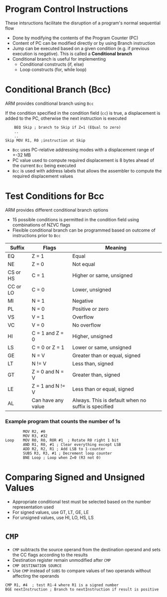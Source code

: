 # Program Control Instructions

These intsructions facilitate the disruption of a program's normal sequential flow
- Done by modifying the contents of the Program Counter (PC)
- Content of PC can be modified directly or by using Branch instruction
- Jump can be executed based on a given condition (e.g. if previous execution is negative). This is called a **Conditional branch**
- Conditional branch is useful for implementing 
  - Conditional constructs (if, else)
  - Loop constructs (for, while loop)

# Conditional Branch (Bcc)

ARM provides conditional branch using `Bcc`

If the condition specified in the condition field (`cc`) is true, a displacement is added to the PC, otherwise the next instruction is executed

```
    BEQ Skip ; branch to Skip if Z=1 (EQual to zero)
    ..
    ..
Skip MOV R1, R0 ;instruction at Skip
```

- `Bcc` uses PC-relative addressing modes with a displacement range of +-32 MB
- PC value used to compute required displacement is 8 bytes ahead of the current `Bcc` being executed
- `Bcc` is used with address labels that allows the assembler to compute the required displacement values

# Test Conditions for Bcc
ARM provides different conditional branch options
- 15 possible conditions is permitted in the condition field using combinations of NZVC flags
- Flexible conditional branch can be programmed based on outcome of instructions prior to `Bcc`

| Suffix   | Flags              | Meaning                                             |
| -------- | ------------------ | --------------------------------------------------- |
| EQ       | Z = 1              | Equal                                               |
| NE       | Z = 0              | Not equal                                           |
| CS or HS | C = 1              | Higher or same, unsigned                            |
| CC or LO | C = 0              | Lower, unsigned                                     |
| MI       | N = 1              | Negative                                            |
| PL       | N = 0              | Positive or zero                                    |
| VS       | V = 1              | Overflow                                            |
| VC       | V = 0              | No overflow                                         |
| HI       | C = 1 and Z = 0    | Higher, unsigned                                    |
| LS       | C = 0 or Z = 1     | Lower or same, unsigned                             |
| GE       | N = V              | Greater than or equal, signed                       |
| LT       | N != V             | Less than, signed                                   |
| GT       | Z = 0 and N = V    | Greater than, signed                                |
| LE       | Z = 1 and N != V   | Less than or equal, signed                          |
| AL       | Can have any value | Always. This is default when no suffix is specified |

### Example program that counts the number of 1s

```
		MOV R2, #0
		MOV R3, #32
Loop	MOV R0, R0, ROR #1  ; Rotate R0 right 1 bit
		AND R1, R0, #1 ; Clear everything except LSB
		ADD R2, R2, R1 ; Add LSB to 1-counter
		SUBS R3, R3, #1 ; Decrement loop counter
		BNE Loop ; Loop when Z=0 (R3 not 0)
```

# Comparing Signed and Unsigned Values
- Appropriate conditional test must be selected based on the number representation used
- For signed values, use GT, LT, GE, LE
- For unsigned values, use HI, LO, HS, LS

# `CMP`
- `CMP` subtracts the source operand from the destination operand and sets the CC flags according to the results
- Destination register remain unmodified after `CMP`
- `CMP DESTINATION SOURCE`
- Use `CMP` instead of `SUBS` to compare values of two operands without affecting the  operands

```
CMP R1, #4  ; test R1-4 where R1 is a signed number
BGE nextInstruction ; Branch to nextInstruction if result is positive
```